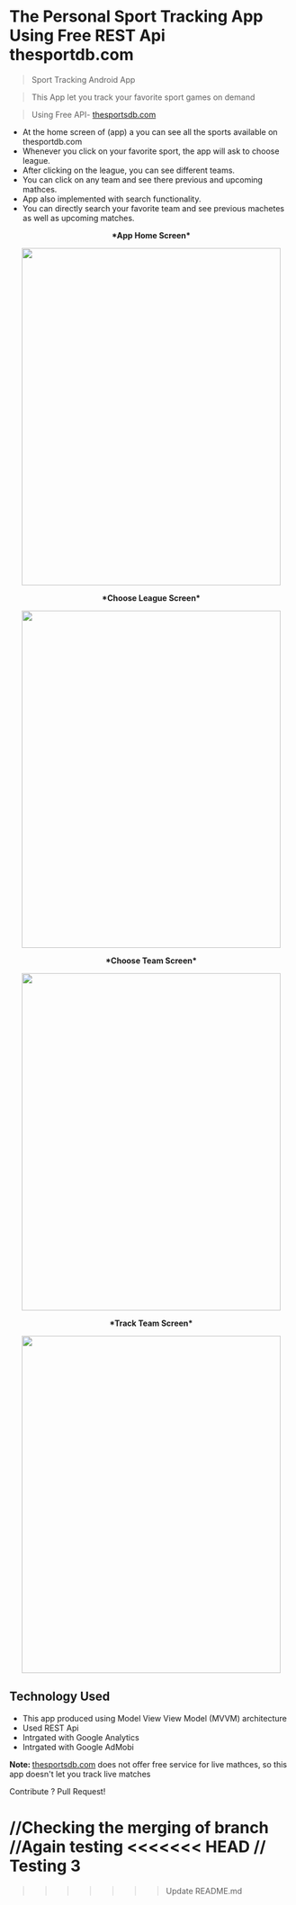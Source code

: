 # The Personal Sport Tracking App Using Free REST Api thesportdb.com 

> Sport Tracking Android App

> This App let you track your favorite sport games on demand

> Using Free API- <a href="http://thesportsdb.com">thesportsdb.com</a>


- At the home screen of (app) a you can see all the sports available on thesportdb.com 
- Whenever you click on your favorite sport, the app will ask to choose league. 
- After clicking on the league, you can see different teams. 
- You can click on any team and see there previous and upcoming mathces. 
- App also implemented with search functionality. 
- You can directly search your favorite team and see previous machetes as well as upcoming matches. 



<p align="center"> <b> *App Home Screen*</p> </b>

<p align="center">
  <img width="460" height="600" src="https://www.meghshyam.com/photos/HOMESCREEN.png">
</p> 


<p align="center"> <b>*Choose League Screen*</p> </b>

<p align="center">
  <img width="460" height="600" src="https://www.meghshyam.com/photos/leage.png">
</p> 

<p align="center"> <b>*Choose Team Screen*</p> </b>

<p align="center">
  <img width="460" height="600" src="https://www.meghshyam.com/photos/chooseteam.png">
</p> 

<p align="center"> <b>*Track Team Screen*</p> </b>

<p align="center">
  <img width="460" height="600" src="https://www.meghshyam.com/photos/historyoeteam.png">
</p> 



## Technology Used 

- This app produced using Model View View Model (MVVM) architecture 
- Used REST Api 
- Intrgated with Google Analytics 
- Intrgated with Google AdMobi  


<b> Note: </b>  <a href="http://thesportsdb.com">thesportsdb.com</a> does not offer free service for live mathces, so this app doesn't let you track live matches 

Contribute ? Pull Request! 

//Checking the merging of branch 
//Again testing 
<<<<<<< HEAD
// Testing 3
=======
>>>>>>> Update README.md
